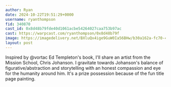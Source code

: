 ```yaml
---
author: Ryan
date: 2024-10-22T19:51:29+0000
username: ryanthompson
fid: 340870
cast_id: 0x8d48b79fde40d1061acbe54264027caa753b97ac
cast: https://warpcast.com/ryanthompson/0x8d48b79f
image: https://imagedelivery.net/BXluQx4ige9GuW0Ia56BHw/b30a162a-fc70-4ec7-23ca-8446eb575f00/original
layout: post
---
```

Inspired by @vortac Ed Templeton's book, I'll share an artist from the Mission School, Chris Johanson. I gravitate towards Johanson's balance of figurative/abstraction and storytelling with an honest compassion and eye for the humanity around him. It's a prize possession because of the fun title page painting.  

<img src='https://imagedelivery.net/BXluQx4ige9GuW0Ia56BHw/b30a162a-fc70-4ec7-23ca-8446eb575f00/original' alt='' referrerpolicy='no-referrer'/>
<img src='https://imagedelivery.net/BXluQx4ige9GuW0Ia56BHw/7990535f-617a-40f4-e3c1-aaf848b14200/original' alt='' referrerpolicy='no-referrer'/>